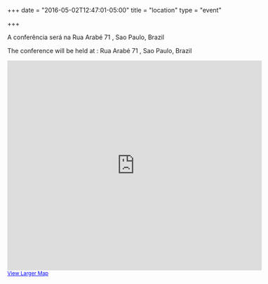 +++
date = "2016-05-02T12:47:01-05:00"
title = "location"
type = "event"

+++

A conferência será na Rua Arabé 71 , Sao Paulo, Brazil

The conference will be held at : Rua Arabé 71 , Sao Paulo, Brazil

<iframe width="580" height="480" frameborder="0" scrolling="no" marginheight="0" marginwidth="0" src="http://maps.google.com/maps?q=Rua+Arab%C3%A9+71,+S%C3%A3o+Paulo,+Sao+Paulo++Brazil&amp;hl=en&amp;ie=UTF8&amp;hq=&amp;hnear=R.+Arab%C3%A9,+71+-+Sa%C3%BAde,+S%C3%A3o+Paulo,+04042-070,+Brazil&amp;source=embed&amp;ll=-23.603377,-46.638207&amp;spn=0.009438,0.013733&amp;z=16&amp;iwloc=A&amp;output=embed"></iframe><br /><small><a href="http://maps.google.com/maps?q=Rua+Arab%C3%A9+71,+S%C3%A3o+Paulo,+Sao+Paulo++Brazil&amp;hl=en&amp;ie=UTF8&amp;hq=&amp;hnear=R.+Arab%C3%A9,+71+-+Sa%C3%BAde,+S%C3%A3o+Paulo,+04042-070,+Brazil&amp;source=embed&amp;ll=-23.603377,-46.638207&amp;spn=0.009438,0.013733&amp;z=16&amp;iwloc=A" style="color:#0000FF;text-align:left">View Larger Map</a></small>

